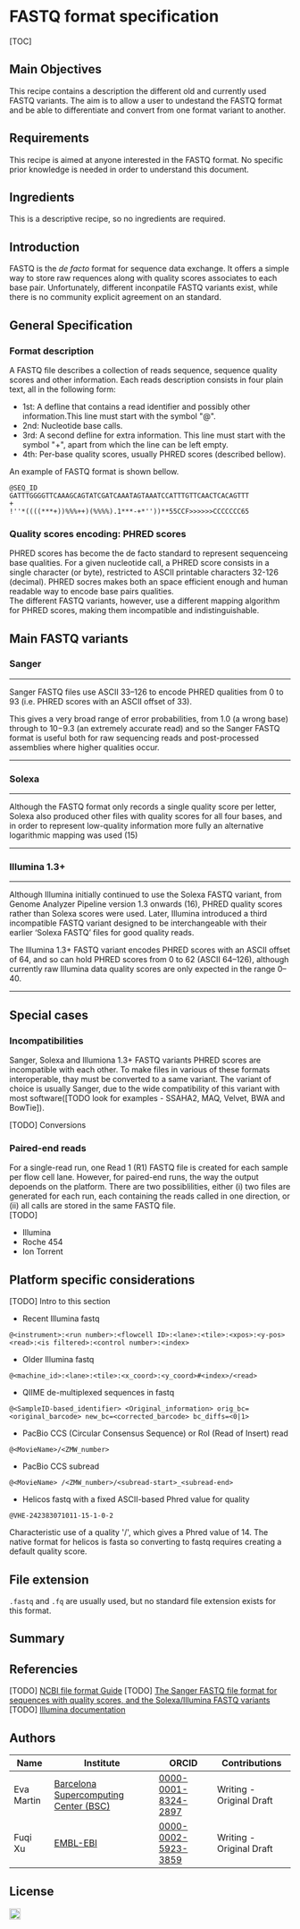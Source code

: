 # FASTQ format specification

[TOC]

## Main Objectives
This recipe contains a description the different old and currently used FASTQ variants. The aim is to allow a user to undestand the FASTQ format and be able to differentiate and convert from one format variant to another.

## Requirements
This recipe is aimed at anyone interested in the FASTQ format. No specific prior knowledge is needed in order to understand this document. 

## Ingredients
This is a descriptive recipe, so no ingredients are required.

## Introduction
FASTQ is the *de facto* format for sequence data exchange. It offers a simple way to store raw requences along with quality scores associates to each base pair. Unfortunately, different inconpatile FASTQ variants exist, while there is no community explicit agreement on an standard. 

## General Specification
### Format description
A FASTQ file describes a collection of reads sequence, sequence quality scores and other information. Each reads description consists in four plain text, all in the following form:
- 1st: A defline that contains a read identifier and possibly other information.This line must start with the symbol "@".
- 2nd: Nucleotide base calls.
- 3rd: A second defline for extra information. This line must start with the symbol "+", apart from which the line can be left empty.
- 4th: Per-base quality scores, usually PHRED scores (described bellow).

An example of FASTQ format is shown bellow.
```
@SEQ_ID
GATTTGGGGTTCAAAGCAGTATCGATCAAATAGTAAATCCATTTGTTCAACTCACAGTTT
+
!''*((((***+))%%%++)(%%%%).1***-+*''))**55CCF>>>>>>CCCCCCC65
```

### Quality scores encoding: PHRED scores

PHRED scores has become the de facto standard to represent sequenceing base qualities. For a given nucleotide call, a PHRED score consists in a single character (or byte), restricted to ASCII printable characters 32-126 (decimal). PHRED socres makes both an space efficient enough and human readable way to encode base pairs qualities.  
The different FASTQ variants, however, use a different mapping algorithm for PHRED scores, making them incompatible and indistinguishable.


## Main FASTQ variants
### Sanger
---
 Sanger FASTQ files use ASCII 33–126 to encode PHRED qualities from 0 to 93 (i.e. PHRED scores with an ASCII offset of 33).

This gives a very broad range of error probabilities, from 1.0 (a wrong base) through to 10−9.3 (an extremely accurate read) and so the Sanger FASTQ format is useful both for raw sequencing reads and post-processed assemblies where higher qualities occur.

---
### Solexa 
---
Although the FASTQ format only records a single quality score per letter, Solexa also produced other files with quality scores for all four bases, and in order to represent low-quality information more fully an alternative logarithmic mapping was used (15)


---

### Illumina 1.3+

---
Although Illumina initially continued to use the Solexa FASTQ variant, from Genome Analyzer Pipeline version 1.3 onwards (16), PHRED quality scores rather than Solexa scores were used. 
Later, Illumina introduced a third incompatible FASTQ variant designed to be interchangeable with their earlier ‘Solexa FASTQ’ files for good quality reads.

The Illumina 1.3+ FASTQ variant encodes PHRED scores with an ASCII offset of 64, and so can hold PHRED scores from 0 to 62 (ASCII 64–126), although currently raw Illumina data quality scores are only expected in the range 0–40.

---

## Special cases
### Incompatibilities
Sanger, Solexa and Illumiona 1.3+ FASTQ variants PHRED scores are incompatible with each other. To make files in various of these formats interoperable, thay must be converted to a same variant. The variant of choice is usually Sanger, due to the wide compatibility of this variant with most software([TODO look for examples - SSAHA2, MAQ, Velvet, BWA and BowTie]). 

[TODO] Conversions

### Paired-end reads
                                                                               
For a single-read run, one Read 1 (R1) FASTQ file is created for each sample per flow cell lane. 
However, for paired-end runs, the way the output depoends on the platform. There are two possiblilities, either (i) two files are generated for each run, each containing the reads called in one direction, or (ii) all calls are stored in the same FASTQ file.  
[TODO] 

- Illumina
- Roche 454
- Ion Torrent 


## Platform specific considerations
[TODO] Intro to this section
- Recent Illumina fastq
```
@<instrument>:<run number>:<flowcell ID>:<lane>:<tile>:<xpos>:<y-pos> <read>:<is filtered>:<control number>:<index>
```

- Older Illumina fastq
```
@<machine_id>:<lane>:<tile>:<x_coord>:<y_coord>#<index>/<read>
```

- QIIME de-multiplexed sequences in fastq
```
@<SampleID-based_identifier> <Original_information> orig_bc=<original_barcode> new_bc=<corrected_barcode> bc_diffs=<0|1>
```
- PacBio CCS (Circular Consensus Sequence) or RoI (Read of Insert) read
```
@<MovieName>/<ZMW_number>
```
- PacBio CCS subread
```
@<MovieName> /<ZMW_number>/<subread-start>_<subread-end>
```
- Helicos fastq with a fixed ASCII-based Phred value for quality
```
@VHE-242383071011-15-1-0-2
```
Characteristic use of a quality '/', which gives a Phred value of 14.
The native format for helicos is fasta so converting to fastq requires creating a default quality score.



## File extension
`.fastq` and `.fq` are usually used, but no standard file extension exists for this format. 


## Summary

## Referencies
[TODO] [NCBI file format Guide](https://www.ncbi.nlm.nih.gov/sra/docs/submitformats/#fastq-files) 
[TODO] [The Sanger FASTQ file format for sequences with quality scores, and the Solexa/Illumina FASTQ variants](https://www.ncbi.nlm.nih.gov/pmc/articles/PMC2847217/)
[TODO] [Illumina documentation](https://emea.support.illumina.com/bulletins/2016/04/fastq-files-explained.html)

## Authors
|Name|Institute|ORCID|Contributions|
|--|--|--|--|
|Eva Martin | [Barcelona Supercomputing Center (BSC)](https://www.bsc.es/) |[0000-0001-8324-2897](https://orcid.org/0000-0001-8324-2897)|Writing - Original Draft |
|Fuqi Xu|[EMBL-EBI](https://www.ebi.ac.uk/)|[0000-0002-5923-3859](https://orcid.org/0000-0002-5923-3859)|Writing - Original Draft|


## License

<a ref="https://creativecommons.org/licenses/by/4.0/"><img src="https://mirrors.creativecommons.org/presskit/buttons/80x15/png/by-sa.png" height="20"/></a>
